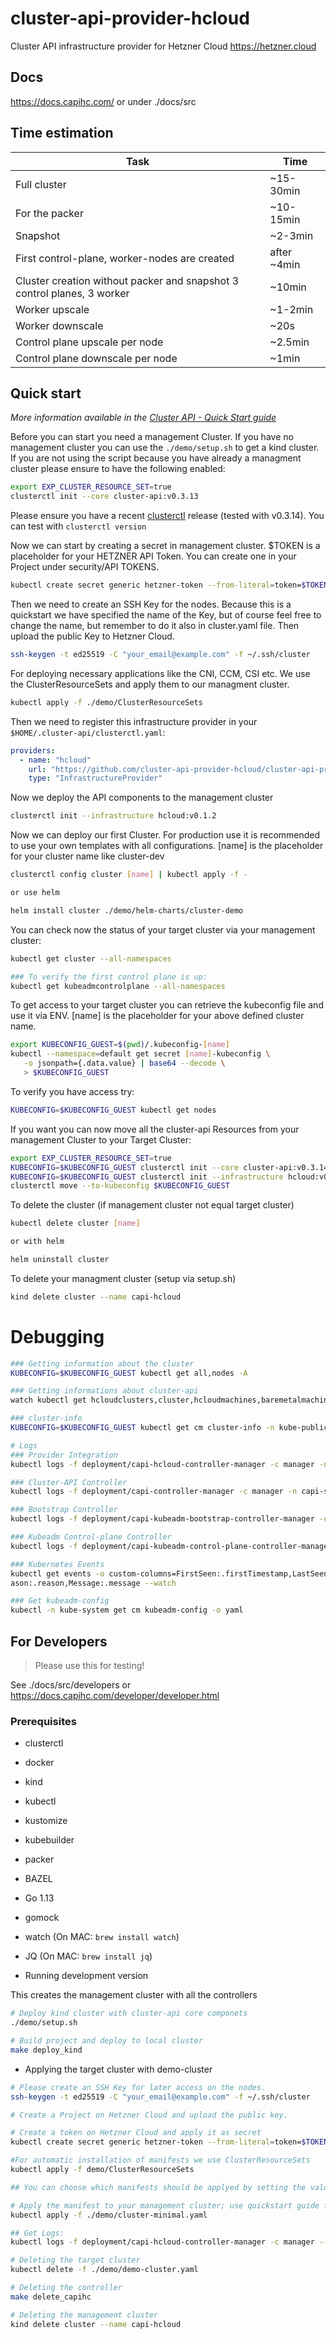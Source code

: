 # cluster-api-provider-hcloud

Cluster API infrastructure provider for Hetzner Cloud https://hetzner.cloud

## Docs

https://docs.capihc.com/
or under ./docs/src

## Time estimation

| Task | Time |
| ---- | ---- |
| Full cluster | ~15-30min
| For the packer | ~10-15min
| Snapshot | ~2-3min 
| First control-plane, worker-nodes are created | after ~4min
| Cluster creation without packer and snapshot 3 control planes, 3 worker | ~10min
| Worker upscale | ~1-2min
| Worker downscale |  ~20s
| Control plane upscale per node | ~2.5min
| Control plane downscale per node | ~1min


## Quick start

*More information available in the [Cluster API - Quick Start guide]*

Before you can start you need a management Cluster.
If you have no management cluster you can use the `./demo/setup.sh` to get a kind cluster. 
If you are not using the script because you have already a managment cluster please ensure to have the following enabled:

```sh
export EXP_CLUSTER_RESOURCE_SET=true
clusterctl init --core cluster-api:v0.3.13
```

Please ensure you have a recent [clusterctl] release (tested with v0.3.14). You can test with `clusterctl version`

Now we can start by creating a secret in management cluster. $TOKEN is a placeholder for your HETZNER API Token. You can create one in your Project under security/API TOKENS.

```sh
kubectl create secret generic hetzner-token --from-literal=token=$TOKEN
```

Then we need to create an SSH Key for the nodes. Because this is a quickstart we have specified the name of the Key, but of course feel free to change the name, but remember to do it also in cluster.yaml file. Then upload the public Key to Hetzner Cloud.

```sh
ssh-keygen -t ed25519 -C "your_email@example.com" -f ~/.ssh/cluster
```

For deploying necessary applications like the CNI, CCM, CSI etc. We use the ClusterResourceSets and apply them to our managment cluster. 

```sh
kubectl apply -f ./demo/ClusterResourceSets
```

Then we need to register this infrastructure provider in your `$HOME/.cluster-api/clusterctl.yaml`:

```yaml
providers:
  - name: "hcloud"
    url: "https://github.com/cluster-api-provider-hcloud/cluster-api-provider-hcloud/releases/latest/infrastructure-components.yaml"
    type: "InfrastructureProvider"
```

Now we deploy the API components to the management cluster

```sh
clusterctl init --infrastructure hcloud:v0.1.2
```

Now we can deploy our first Cluster. For production use it is recommended to use your own templates with all configurations. [name] is the placeholder for your cluster name like cluster-dev

```sh
clusterctl config cluster [name] | kubectl apply -f -

or use helm

helm install cluster ./demo/helm-charts/cluster-demo

```

You can check now the status of your target cluster via your management cluster:

```sh
kubectl get cluster --all-namespaces

### To verify the first control plane is up:
kubectl get kubeadmcontrolplane --all-namespaces
```
To get access to your target cluster you can retrieve the kubeconfig file and use it via ENV. [name] is the placeholder for your above defined cluster name.
```sh
export KUBECONFIG_GUEST=$(pwd)/.kubeconfig-[name]
kubectl --namespace=default get secret [name]-kubeconfig \
   -o jsonpath={.data.value} | base64 --decode \
   > $KUBECONFIG_GUEST
```

To verify you have access try:
```sh
KUBECONFIG=$KUBECONFIG_GUEST kubectl get nodes
```

If you want you can now move all the cluster-api Resources from your management Cluster to your Target Cluster:

```sh
export EXP_CLUSTER_RESOURCE_SET=true
KUBECONFIG=$KUBECONFIG_GUEST clusterctl init --core cluster-api:v0.3.14
KUBECONFIG=$KUBECONFIG_GUEST clusterctl init --infrastructure hcloud:v0.1.2
clusterctl move --to-kubeconfig $KUBECONFIG_GUEST
```

To delete the cluster (if management cluster not equal target cluster)

```sh
kubectl delete cluster [name]

or with helm

helm uninstall cluster
```

To delete your managment cluster (setup via setup.sh)
```sh
kind delete cluster --name capi-hcloud
```

# Debugging
```sh
### Getting information about the cluster
KUBECONFIG=$KUBECONFIG_GUEST kubectl get all,nodes -A

### Getting informations about cluster-api
watch kubectl get hcloudclusters,cluster,hcloudmachines,baremetalmachines,machines

### cluster-info
KUBECONFIG=$KUBECONFIG_GUEST kubectl get cm cluster-info -n kube-public -o yaml

# Logs
### Provider Integration
kubectl logs -f deployment/capi-hcloud-controller-manager -c manager -n capi-hcloud-system

### Cluster-API Controller
kubectl logs -f deployment/capi-controller-manager -c manager -n capi-system

### Bootstrap Controller
kubectl logs -f deployment/capi-kubeadm-bootstrap-controller-manager -c manager  -n capi-kubeadm-bootstrap-system

### Kubeadm Control-plane Controller
kubectl logs -f deployment/capi-kubeadm-control-plane-controller-manager -c manager  -n capi-kubeadm-control-plane-system

### Kubernetes Events
kubectl get events -o custom-columns=FirstSeen:.firstTimestamp,LastSeen:.lastTimestamp,Count:.count,From:.source.component,Type:.type,Re│
ason:.reason,Message:.message --watch

### Get kubeadm-config
kubectl -n kube-system get cm kubeadm-config -o yaml

```


[clusterctl]: https://github.com/kubernetes-sigs/cluster-api/releases/
[Cluster API - Quick Start guide]: https://cluster-api.sigs.k8s.io/user/quick-start.html


## For Developers 
> Please use this for testing!

See ./docs/src/developers or https://docs.capihc.com/developer/developer.html

### Prerequisites

- clusterctl
- docker
- kind
- kubectl
- kustomize
- kubebuilder
- packer
- BAZEL
- Go 1.13
- gomock
- watch (On MAC: `brew install watch`)
- JQ (On MAC: `brew install jq`)

- Running development version

This creates the management cluster with all the controllers
```sh
# Deploy kind cluster with cluster-api core componets
./demo/setup.sh

# Build project and deploy to local cluster
make deploy_kind
```

- Applying the target cluster with demo-cluster

```sh
# Please create an SSH Key for later access on the nodes.
ssh-keygen -t ed25519 -C "your_email@example.com" -f ~/.ssh/cluster

# Create a Project on Hetzner Cloud and upload the public key. 

# Create a token on Hetzner Cloud and apply it as secret
kubectl create secret generic hetzner-token --from-literal=token=$TOKEN

#For automatic installation of manifests we use ClusterResourceSets
kubectl apply -f demo/ClusterResourceSets

## You can choose which manifests should be applyed by setting the value of the labels under kind: Cluster

# Apply the manifest to your management cluster; use quickstart guide for getting access to the target cluster
kubectl apply -f ./demo/cluster-minimal.yaml

## Get Logs:
kubectl logs -f deployment/capi-hcloud-controller-manager -c manager --v=4 -n capi-hcloud-system

# Deleting the target cluster
kubectl delete -f ./demo/demo-cluster.yaml

# Deleting the controller
make delete_capihc

# Deleting the management cluster
kind delete cluster --name capi-hcloud

```


